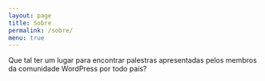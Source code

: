```yaml
---
layout: page
title: Sobre
permalink: /sobre/
menu: true
---
```


Que tal ter um lugar para encontrar palestras apresentadas pelos membros da comunidade WordPress por todo país?
